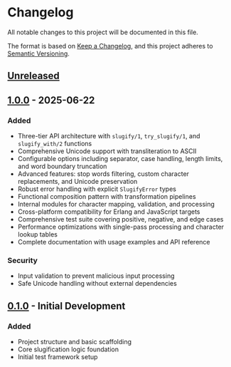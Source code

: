# Changelog

All notable changes to this project will be documented in this file.

The format is based on [Keep a Changelog](https://keepachangelog.com/en/1.0.0/),
and this project adheres to [Semantic Versioning](https://semver.org/spec/v2.0.0.html).

## [Unreleased]

## [1.0.0] - 2025-06-22

### Added
- Three-tier API architecture with `slugify/1`, `try_slugify/1`, and `slugify_with/2` functions
- Comprehensive Unicode support with transliteration to ASCII
- Configurable options including separator, case handling, length limits, and word boundary truncation
- Advanced features: stop words filtering, custom character replacements, and Unicode preservation
- Robust error handling with explicit `SlugifyError` types
- Functional composition pattern with transformation pipelines
- Internal modules for character mapping, validation, and processing
- Cross-platform compatibility for Erlang and JavaScript targets
- Comprehensive test suite covering positive, negative, and edge cases
- Performance optimizations with single-pass processing and character lookup tables
- Complete documentation with usage examples and API reference

### Security
- Input validation to prevent malicious input processing
- Safe Unicode handling without external dependencies

## [0.1.0] - Initial Development

### Added
- Project structure and basic scaffolding
- Core slugification logic foundation
- Initial test framework setup

[Unreleased]: https://github.com/username/glugify/compare/v1.0.0...HEAD
[1.0.0]: https://github.com/username/glugify/releases/tag/v1.0.0
[0.1.0]: https://github.com/username/glugify/releases/tag/v0.1.0